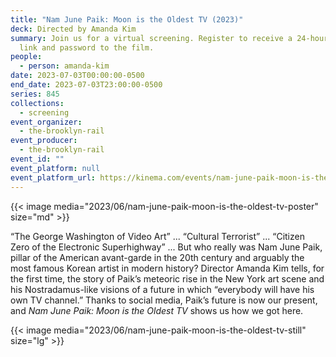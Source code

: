 ```yaml
---
title: "Nam June Paik: Moon is the Oldest TV (2023)"
deck: Directed by Amanda Kim
summary: Join us for a virtual screening. Register to receive a 24-hour access
  link and password to the film.
people:
  - person: amanda-kim
date: 2023-07-03T00:00:00-0500
end_date: 2023-07-03T23:00:00-0500
series: 845
collections:
  - screening
event_organizer:
  - the-brooklyn-rail
event_producer:
  - the-brooklyn-rail
event_id: ""
event_platform: null
event_platform_url: https://kinema.com/events/nam-june-paik-moon-is-the-oldest-tv-fj10-f
---
```

{{< image media="2023/06/nam-june-paik-moon-is-the-oldest-tv-poster" size="md" >}}

“The George Washington of Video Art” ... “Cultural Terrorist” ... “Citizen Zero of the Electronic Superhighway” ... But who really was Nam June Paik, pillar of the American avant-garde in the 20th century and arguably the most famous Korean artist in modern history? Director Amanda Kim tells, for the first time, the story of Paik’s meteoric rise in the New York art scene and his Nostradamus-like visions of a future in which “everybody will have his own TV channel.” Thanks to social media, Paik’s future is now our present, and *Nam June Paik: Moon is the Oldest TV* shows us how we got here.

{{< image media="2023/06/nam-june-paik-moon-is-the-oldest-tv-still" size="lg" >}}